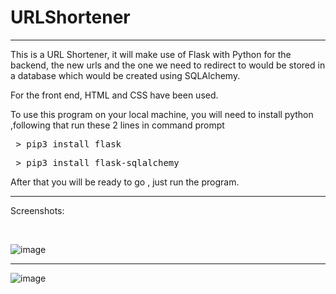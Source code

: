 # URLShortener
<hr>

This is a URL Shortener, it will make use of Flask with Python for the backend, the new urls and the one we need to redirect to would be stored in a database which would be created using SQLAlchemy.

For the front end, HTML and CSS have been used.

To use this program on your local machine, you will need to install python ,following that run these 2 lines in command prompt

<pre> > pip3 install flask</pre>

<pre> > pip3 install flask-sqlalchemy</pre>

After that you will be ready to go , just run the program.

<hr>

Screenshots:

<br>

![image](https://github.com/OmAmar106/URLShortener/assets/142908269/2cfd095f-e9c2-4d85-8acf-6253de96ee2a)


<hr>

![image](https://github.com/OmAmar106/URLShortener/assets/142908269/9146f082-2619-43dd-8199-d511d9f79c1a)




